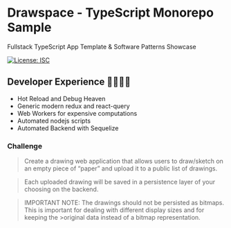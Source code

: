 # Drawspace - TypeScript Monorepo Sample

Fullstack TypeScript App Template & Software Patterns Showcase

[![License: ISC](https://img.shields.io/badge/License-ISC-blue.svg)](https://opensource.org/licenses/ISC)

## Developer Experience 🙌💕😎✨

- Hot Reload and Debug Heaven
- Generic modern redux and react-query
- Web Workers for expensive computations
- Automated nodejs scripts
- Automated Backend with Sequelize

### Challenge

> Create a drawing web application that allows users to draw/sketch on an empty piece of “paper” and upload it to a public list of drawings.

> Each uploaded drawing will be saved in a persistence layer of your choosing on the backend.

> IMPORTANT NOTE: The drawings should not be persisted as bitmaps. This is important for dealing with different display sizes and for keeping the >original data instead of a bitmap representation.
